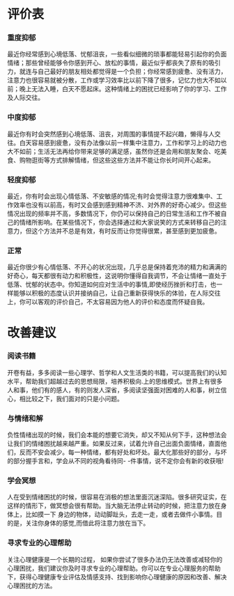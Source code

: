 # 评价表
### 重度抑郁
最近你经常感到心境低落、忧郁沮丧，一些看似细微的琐事都能轻易引起你的负面情绪；那些曾经能够令你感到开心、放松的事情，最近似乎都丧失了原有的吸引力，就连与自己最好的朋友相处都觉得是一个负担；你经常感到疲惫、没有活力，注意力也很容易就被分散，工作或学习效率比以前下降了很多，记忆力也大不如以前；晚上无法入睡，白天不愿起床。这种情绪上的困扰已经影响了你的学习、工作及人际交往。
### 中度抑郁
最近你有时会突然感到心境低落、沮丧，对周围的事情提不起兴趣，懒得与人交往。白天容易感到疲惫，没有办法像以前一样集中注意力，工作和学习上的动力也大不如前；生活无法再给你带来足够的满足感，虽然你还是会用和朋友聚会、吃美食、购物逛街等方式排解情绪，但这些这些方法并不能让你长时间开心起来。
### 轻度抑郁
最近，你有时会出现心情低落、不安敏感的情况;有时会觉得注意力很难集中、工作效率也没有以前高，有时又会感到感到精神不济、对外界的好奇心减少。但这些情况出现的频率并不高，多数情况下，你仍可以保持自己的日常生活和工作不被自己的情绪所影响。在某些情况下，你会选择通过和大家说笑的方式来转移自己的注意力，但这个方法并不总是有效，有时反而让你觉得很累，甚至感到更加疲惫。
### 正常
最近你很少有心情低落、不开心的状况出现，几乎总是保持着充沛的精力和满满的好奇心，每天都很有动力和积极性，这说明你懂得自我调节，不会让情绪一直处于低落、忧郁的状态中。你知道如何应对生活中的事情,即使经历挫折和打击，也一样能够以积极的态度认识并接纳自己，让自己重新获得快乐的体验，在人际交往上，你可以客观的评价自己，不太容易因为他人的评价和态度而怀疑自我。
# 改善建议
### 阅读书籍
开卷有益，多多阅读一些心理学、哲学和人文生活类的书籍，可以提高我们的认知水平，帮助我们超越过去的思想局限，培养积极向.上的思维模式。世界上有很多人和事，他们有的感人，有的则发人深省，多阅读坚强面对困难的人和事，树立信心，相比较之下，我们面对的只是小问题。
### 与情绪和解
负性情绪出现的时候，我们会本能的想要它消失，却又不知从何下手，这种想法会让我们的情绪困扰越来越严重。如果反过来，试着允许自己出面负面情绪，直面他们，反而不安会减少。每一种情绪，都有好处和坏处。最大化那些好的部分，与坏的部分握手言和，学会从不同的视角看待同- -件事情，说不定你会有新的收获哦!
### 学会冥想
人在受到情绪困扰的时候，很容易在消极的想法里面沉迷深陷。很多研究证实，在这样的情形下，做冥想会很有帮助。当大脑无法停止转动的时候，把注意力放在身体上，比如摸一下 身边的物体，动动脚趾头，去走一走，或者去做件小事情。目的是，关注你身体的感觉,而借此将注意力放在当下。
### 寻求专业的心理帮助
关注心理健康是一个长期的过程， 如果你尝试了很多办法仍无法改善或减轻你的心理困扰，我们建议你及时寻求专业的心理帮助。你可以在专业心理服务的帮助下，获得心理健康专业评估及情感支持、找到影响你心理健康的原因和改善、解决心理困扰的方法。

